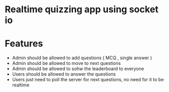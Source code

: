 # Realtime quizzing app using socket io

# Features

- Admin should be allowed to add questions ( MCQ , single answer )
- Admin should be allowed to move to next questions 
- Admin should be allowed to sohw the leaderboard to everyone 
- Users should be allowed to answer the questions 
- Users just need to poll the server for next questions, no need for it to be realtime 